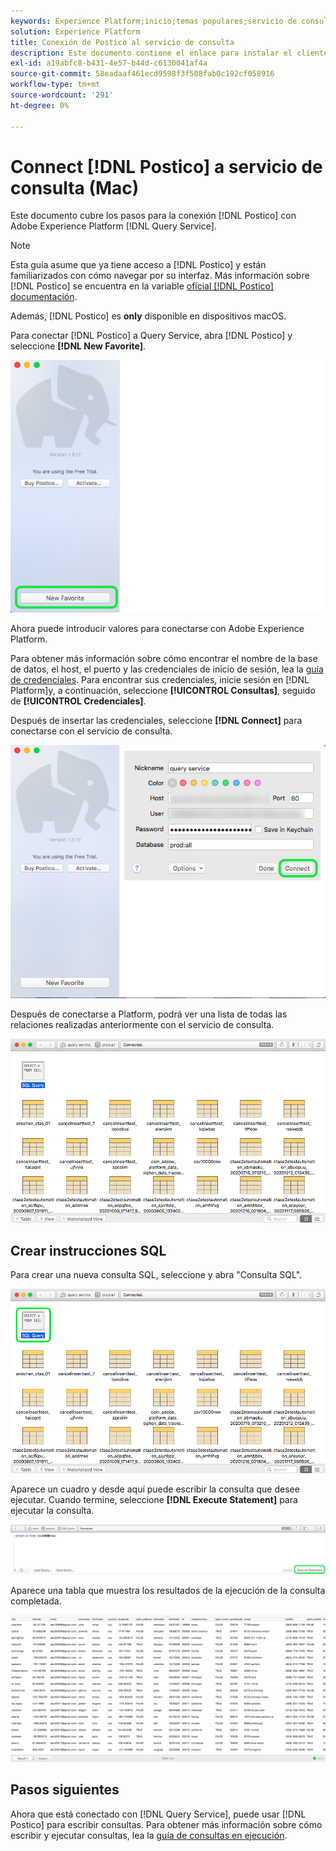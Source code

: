 ```yaml
---
keywords: Experience Platform;inicio;temas populares;servicio de consulta;servicio de consulta;postico;Postico;conectar con servicio de consulta;
solution: Experience Platform
title: Conexión de Postico al servicio de consulta
description: Este documento contiene el enlace para instalar el cliente de copia de seguridad Postico para el servicio de consulta de Adobe Experience Platform.
exl-id: a19abfc8-b431-4e57-b44d-c6130041af4a
source-git-commit: 58eadaaf461ecd9598f3f508fab0c192cf058916
workflow-type: tm+mt
source-wordcount: '291'
ht-degree: 0%

---
```


# Connect [!DNL Postico] a servicio de consulta (Mac)

Este documento cubre los pasos para la conexión [!DNL Postico] con Adobe Experience Platform [!DNL Query Service].

>[!NOTE]
>
> Esta guía asume que ya tiene acceso a [!DNL Postico] y están familiarizados con cómo navegar por su interfaz. Más información sobre [!DNL Postico] se encuentra en la variable [oficial [!DNL Postico] documentación](https://eggerapps.at/postico/docs).
> 
> Además, [!DNL Postico] es **only** disponible en dispositivos macOS.

Para conectar [!DNL Postico] a Query Service, abra [!DNL Postico] y seleccione **[!DNL New Favorite]**.

![La variable [!DNL Postico] IU con el nuevo favorito resaltado.](../images/clients/postico/open-postico.png)

Ahora puede introducir valores para conectarse con Adobe Experience Platform.

Para obtener más información sobre cómo encontrar el nombre de la base de datos, el host, el puerto y las credenciales de inicio de sesión, lea la [guía de credenciales](../ui/credentials.md). Para encontrar sus credenciales, inicie sesión en [!DNL Platform]y, a continuación, seleccione **[!UICONTROL Consultas]**, seguido de **[!UICONTROL Credenciales]**.

Después de insertar las credenciales, seleccione **[!DNL Connect]** para conectarse con el servicio de consulta.

![El cuadro de diálogo Nuevo favorito con conexión resaltado.](../images/clients/postico/authentication-details.png)

Después de conectarse a Platform, podrá ver una lista de todas las relaciones realizadas anteriormente con el servicio de consulta.

![Una lista de conexiones en la [!DNL Postico] IU.](../images/clients/postico/show-queries.png)

## Crear instrucciones SQL

Para crear una nueva consulta SQL, seleccione y abra &quot;Consulta SQL&quot;.

![La variable [!DNL Postico] IU con el acceso directo de consulta SQL resaltado.](../images/clients/postico/create-query.png)

Aparece un cuadro y desde aquí puede escribir la consulta que desee ejecutar. Cuando termine, seleccione **[!DNL Execute Statement]** para ejecutar la consulta.

![El editor SQL con la instrucción Execute resaltada.](../images/clients/postico/run-statement.png)

Aparece una tabla que muestra los resultados de la ejecución de la consulta completada.

![Una tabla de resultados de la consulta de ejemplo.](../images/clients/postico/query-results.png)

## Pasos siguientes

Ahora que está conectado con [!DNL Query Service], puede usar [!DNL Postico] para escribir consultas. Para obtener más información sobre cómo escribir y ejecutar consultas, lea la [guía de consultas en ejecución](../best-practices/writing-queries.md).
